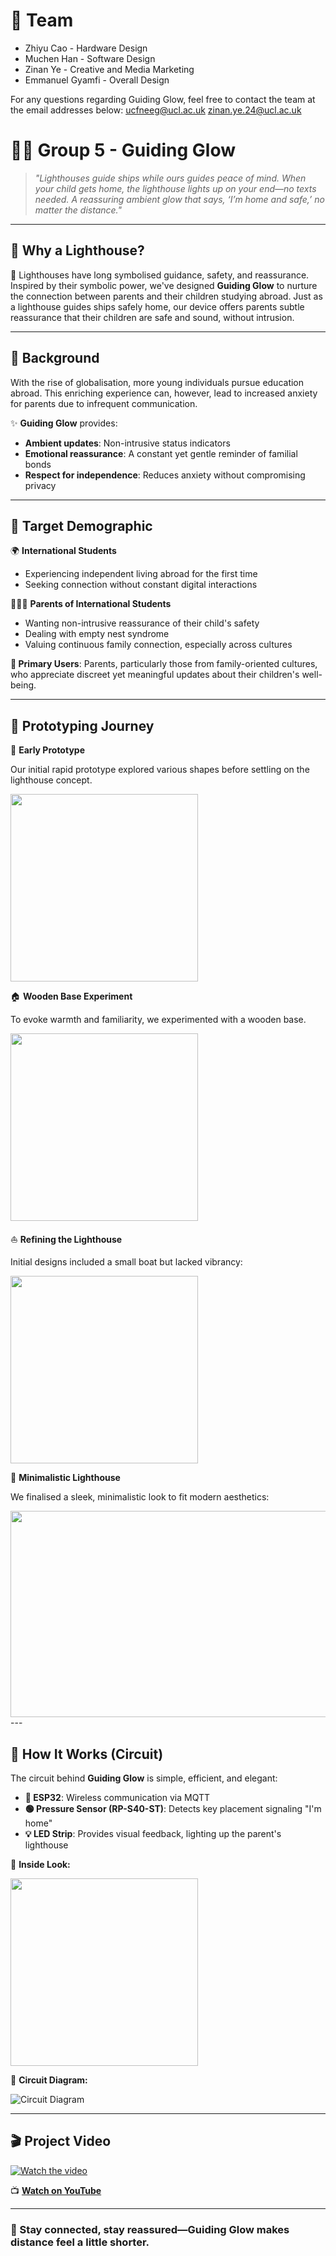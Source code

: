 # 👥 Team 
- Zhiyu Cao - Hardware Design
- Muchen Han - Software Design
- Zinan Ye - Creative and Media Marketing
- Emmanuel Gyamfi - Overall Design

For any questions regarding Guiding Glow, feel free to contact the team at the email addresses below:
ucfneeg@ucl.ac.uk
zinan.ye.24@ucl.ac.uk


# 🚢🌟 Group 5 - Guiding Glow 

> _"Lighthouses guide ships while ours guides peace of mind. When your child gets home, the lighthouse lights up on your end—no texts needed. A reassuring ambient glow that says, ‘I’m home and safe,’ no matter the distance."_

---

## 🌊 Why a Lighthouse?

🌟 Lighthouses have long symbolised guidance, safety, and reassurance. Inspired by their symbolic power, we've designed **Guiding Glow** to nurture the connection between parents and their children studying abroad. Just as a lighthouse guides ships safely home, our device offers parents subtle reassurance that their children are safe and sound, without intrusion.

---
## 📖 Background

With the rise of globalisation, more young individuals pursue education abroad. This enriching experience can, however, lead to increased anxiety for parents due to infrequent communication.

✨ **Guiding Glow** provides:
- **Ambient updates**: Non-intrusive status indicators
- **Emotional reassurance**: A constant yet gentle reminder of familial bonds
- **Respect for independence**: Reduces anxiety without compromising privacy

---

## 🎯 Target Demographic

🌍 **International Students**
- Experiencing independent living abroad for the first time
- Seeking connection without constant digital interactions

👨‍👩‍👧 **Parents of International Students**
- Wanting non-intrusive reassurance of their child's safety
- Dealing with empty nest syndrome
- Valuing continuous family connection, especially across cultures

**🔑 Primary Users**: Parents, particularly those from family-oriented cultures, who appreciate discreet yet meaningful updates about their children's well-being.

---

## 🎨 Prototyping Journey

🚀 **Early Prototype**

Our initial rapid prototype explored various shapes before settling on the lighthouse concept.

<img src="Images/Pitch1.jpg" width="300" height="300">

🏠 **Wooden Base Experiment**

To evoke warmth and familiarity, we experimented with a wooden base.

<img src="Images/woodbase.jpeg" width="300" height="300">

⛵ **Refining the Lighthouse**

Initial designs included a small boat but lacked vibrancy:

<img src="Images/initialversion1.jpeg" width="300" height="300">

🎯 **Minimalistic Lighthouse**

We finalised a sleek, minimalistic look to fit modern aesthetics:


<img src="Images/final.jpg" width="600" height="330">
---

## 🔌 How It Works (Circuit)

The circuit behind **Guiding Glow** is simple, efficient, and elegant:

- **🔹 ESP32**: Wireless communication via MQTT
- **🟢 Pressure Sensor (RP-S40-ST)**: Detects key placement signaling "I'm home"
- **💡 LED Strip**: Provides visual feedback, lighting up the parent's lighthouse

📸 **Inside Look:**


<img src="Images/CircuitInDevice.jpeg" width="300" height="300">

📝 **Circuit Diagram:**

![Circuit Diagram](PCB/Screenshot%202025-03-01%20021249.png)

---

## 🎬 Project Video

[![Watch the video](Video/Product_video_cover.jpg)](https://youtu.be/-N3DUTWYL2w)

📺 [**Watch on YouTube**](https://youtu.be/-N3DUTWYL2w)

---

### 🌟 Stay connected, stay reassured—Guiding Glow makes distance feel a little shorter.
